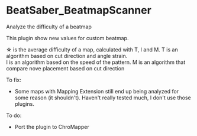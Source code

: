 # BeatSaber_BeatmapScanner
Analyze the difficulty of a beatmap

This plugin show new values for custom beatmap. <br />

☆ is the average difficulty of a map, calculated with T, I and M.
T is an algorithm based on cut direction and angle strain.  
I is an algorithm based on the speed of the pattern.
M is an algorithm that compare nove placement based on cut direction

To fix:
- Some maps with Mapping Extension still end up being analyzed for some reason (it shouldn't). Haven't really tested much, I don't use those plugins.

To do:
- Port the plugin to ChroMapper
